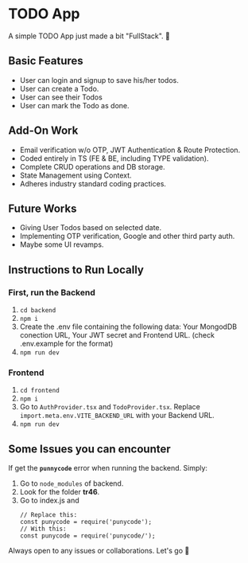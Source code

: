 # TODO App

A simple TODO App just made a bit "FullStack". 🔨

## Basic Features
- User can login and signup to save his/her todos.
- User can create a Todo.
- User can see their Todos
- User can mark the Todo as done.

## Add-On Work
- Email verification w/o OTP, JWT Authentication & Route Protection.
- Coded entirely in TS (FE & BE, including TYPE validation).
- Complete CRUD operations and DB storage.
- State Management using Context.
- Adheres industry standard coding practices.

## Future Works
- Giving User Todos based on selected date.
- Implementing OTP verification, Google and other third party auth.
- Maybe some UI revamps.

## Instructions to Run Locally

### First, run the Backend
1.  `cd backend`
2. `npm i`
3. Create the .env file containing the following data: Your MongodDB conection URL, Your JWT secret and Frontend URL. (check .env.example for the format)
3. `npm run dev`

### Frontend
1. `cd frontend`
2. `npm i`
3. Go to `AuthProvider.tsx` and `TodoProvider.tsx`. Replace `import.meta.env.VITE_BACKEND_URL` with your Backend URL.
3. `npm run dev`



## Some Issues you can encounter
If get the **`punnycode`** error when running the backend. Simply:
1. Go to `node_modules` of backend.
2. Look for the folder **tr46**.
3. Go to index.js and
	```
	// Replace this:
	const punycode = require('punycode');
	// With this:
	const punycode = require('punycode/');
	```
	
Always open to any issues or collaborations. Let's go 🚀